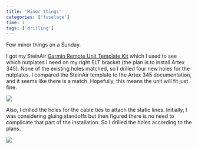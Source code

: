 ```yaml
---
title: 'Minor things'
categories: ['fuselage']
time: 1
tags: ['drilling']
---
```


Few minor things on a Sunday.

<!-- more -->

I got my SteinAir [Garmin Remote Unit Template Kit](https://www.steinair.com/product/garmin-remote-units-templates-acrylic/) which I used to see which nutplates I need on my right ELT bracket (the plan is to install Artex 345). None of the existing holes matched, so I drilled four new holes for the nutplates. I compared the SteinAir template to the Artex 345 documentation, and it seems like there is a match. Hopefully, this means the unit will fit just fine.

![](0-new-nutplate-holes.jpeg)

Also, I drilled the holes for the cable ties to attach the static lines. Initially, I was considering gluing standoffs but then figured there is no need to complicate that part of the installation. So I drilled the holes according to the plans.

![](1-holes-for-static-line.jpeg)